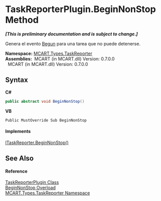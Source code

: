 # TaskReporterPlugin.BeginNonStop Method 
 _**\[This is preliminary documentation and is subject to change.\]**_

Genera el evento <a href="3069d260-7f76-26ba-4e39-cda7f1c431ef">Begun</a> para una tarea que no puede detenerse.

**Namespace:**&nbsp;<a href="256f3901-18cb-eeca-835c-7de778822db3">MCART.Types.TaskReporter</a><br />**Assemblies:**&nbsp;&nbsp;MCART (in MCART.dll) Version: 0.7.0.0<br />&nbsp;&nbsp;MCART (in MCART.dll) Version: 0.7.0.0<br />

## Syntax

**C#**<br />
``` C#
public abstract void BeginNonStop()
```

**VB**<br />
``` VB
Public MustOverride Sub BeginNonStop
```


#### Implements
<a href="a19bebfd-a6d1-c0a1-4c72-af62ac99c59a">ITaskReporter.BeginNonStop()</a><br />

## See Also


#### Reference
<a href="2cca1eb3-f49c-080a-88d8-66137c07787e">TaskReporterPlugin Class</a><br /><a href="64b152ac-3fe7-3417-88eb-f5120c7954ec">BeginNonStop Overload</a><br /><a href="256f3901-18cb-eeca-835c-7de778822db3">MCART.Types.TaskReporter Namespace</a><br />